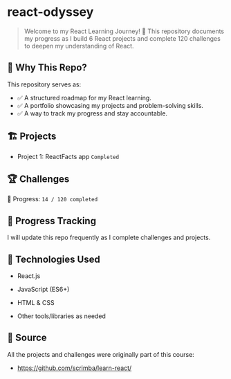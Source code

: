 # react-odyssey

> Welcome to my React Learning Journey! 🎯 This repository documents my progress as I build 6 React projects and complete 120 challenges to deepen my understanding of React.

## 📌 Why This Repo?

This repository serves as:
* ✅ A structured roadmap for my React learning.
* ✅ A portfolio showcasing my projects and problem-solving skills.
* ✅ A way to track my progress and stay accountable.

## 🏗️ Projects
* Project 1: ReactFacts app `Completed`

## 🏆 Challenges

📝 Progress: `14 / 120 completed`

## 📅 Progress Tracking

I will update this repo frequently as I complete challenges and projects.

## 🚀 Technologies Used

   + React.js

   + JavaScript (ES6+)

   + HTML & CSS

   + Other tools/libraries as needed

## 📢 Source

All the projects and challenges were originally part of this course:
+ https://github.com/scrimba/learn-react/
